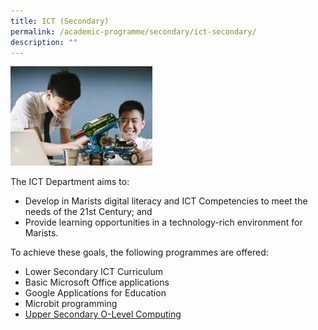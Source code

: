 ```yaml
---
title: ICT (Secondary)
permalink: /academic-programme/secondary/ict-secondary/
description: ""
---
```

<img style="width:45%" src="/images/ictsecondary.jpg">

The ICT Department aims to:  
*   Develop in Marists digital literacy and ICT Competencies to meet the needs of the 21st Century; and&nbsp;
*   Provide learning opportunities in a technology-rich environment for Marists.

  

To achieve these goals, the following programmes are offered:

*   Lower Secondary ICT Curriculum
*   Basic Microsoft Office applications
*   Google Applications for Education
*   Microbit programming
*   [Upper Secondary O-Level Computing](/programmes/secondary/academic-programme/computing)